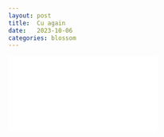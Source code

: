 ```yaml
---
layout: post
title:  Cu again
date:   2023-10-06
categories: blossom
---
```


<iframe src="//player.bilibili.com/player.html?aid=958780516&bvid=BV17p4y1w7gT&cid=1276284635&p=1" scrolling="no" border="0" frameborder="no" framespacing="0" allowfullscreen="true"> </iframe>